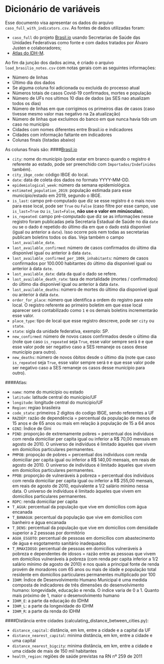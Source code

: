 # Dicionário de variáveis

Esse documento visa apresentar os dados do arquivo `caso_full_with_indicators.csv`. As fontes de dados utilizadas foram:
- `caso_full` do projeto [Brasil.io](https://brasil.io/home/) usando Secretarias de Saúde das Unidades Federativas como fonte e com dados tratados por Álvaro Justen
e colaboradores;
-  [Atlas do IDH-M](http://atlasbrasil.org.br/2013/).

Ao fim da junção dos dados acima, é criado o arquivo `load_brasilio_notes.csv` com notas gerais com as seguintes informações:
- Número de linhas
- Último dia dos dados
- Se alguma coluna foi adicionada ou excluida do processo atual
- Números totais de casos Covid-19 confirmados, mortes e população
- Número de UFs nos ultimos 10 dias de dados (as SES nao atualizam todos os dias)
- Número de linhas em que corrigimos os primeiros dias de casos (caso tivesse mesmo valor mas negativo na 2a atualização)
- Número de linhas que excluímos do banco em que nunca havia tido um caso no município
- Cidades com nomes diferentes entre Brasil.io e indicadores
- Cidades com informação faltante em indicadores
- Colunas finais (listadas abaixo)

As colunas finais são:
####[Brasil.io](https://github.com/turicas/covid19-br/blob/master/api.md#caso_full)
- `city`: nome do município (pode estar em branco quando o registro é
  referente ao estado, pode ser preenchido com `Importados/Indefinidos`
  também).
- `city_ibge_code`: código IBGE do local.
- `date`: data de coleta dos dados no formato YYYY-MM-DD.
- `epidemiological_week`: número da semana epidemiológica.
- `estimated_population_2019`: população estimada para esse município/estado em
  2019, segundo o IBGE.
- `is_last`: campo pré-computado que diz se esse registro é o mais novo para
  esse local, pode ser `True` ou `False` (caso filtre por esse campo, use
  `is_last=True` ou `is_last=False`, **não use o valor em minúsculas**).
- `is_repeated`: campo pré-computado que diz se as informações nesse
  registro foram publicadas pela Secretaria Estadual de Saúde no dia `date` ou
  se o dado é repetido do último dia em que o dado está disponível (igual ou
  anterior a `date`). Isso ocorre pois nem todas as secretarias publicam
  boletins todos os dias. Veja também o campo `last_available_date`.
- `last_available_confirmed`: número de casos confirmados do último dia
  disponível igual ou anterior à data `date`.
- `last_available_confirmed_per_100k_inhabitants`: número de casos confirmados
  por 100.000 habitantes do último dia disponível igual ou anterior à data
  `date`.
- `last_available_date`: data da qual o dado se refere.
- `last_available_death_rate`: taxa de mortalidade (mortes / confirmados) do
  último dia disponível igual ou anterior à data `date`.
- `last_available_deaths`: número de mortes do último dia disponível igual ou
  anterior à data `date`.
- `order_for_place`: número que identifica a ordem do registro para este
  local. O registro referente ao primeiro boletim em que esse local aparecer
  será contabilizado como `1` e os demais boletins incrementarão esse valor.
- `place_type`: tipo de local que esse registro descreve, pode ser `city` ou
  `state`.
- `state`: sigla da unidade federativa, exemplo: SP.
- `new_confirmed`: número de novos casos confirmados desde o último dia (note
  que caso `is_repeated` seja `True`, esse valor sempre será `0` e que esse
  valor pode ser negativo caso a SES remaneje os casos desse município para
  outro).
- `new_deaths`: número de novos óbitos desde o último dia (note que caso
  `is_repeated` seja `True`, esse valor sempre será `0` e que esse valor pode
  ser negativo caso a SES remaneje os casos desse município para outro).
 
 ####Atlas:
- `name`: nome do municipio ou estado
- `latitude`: latitude central do municipio/UF
- `longitude`: longitude central do municipio/UF
- `Region`: regiao brasileira
- `code_state`: primeiros 2 digitos do codigo IBGE, sendo referentes a UF
- `RAZDEP`: razão de dependência = percentual da população de menos de 15 anos e de 65 anos ou mais em relação à população de 15 a 64 anos
- `GINI`: Índice de Gini
- `PIND`: proporção de extremamente pobres = percentual dos indivíduos com renda domiciliar per capita igual ou inferior a R$ 70,00 mensais em agosto de 2010. O universo de indivíduos é limitado àqueles que vivem em domicílios particulares permanentes.
- `PMPOB`: propoção de pobres = percentual dos indivíduos com renda domiciliar per capita igual ou inferior a R$ 140,00 mensais, em reais de agosto de 2010. O universo de indivíduos é limitado àqueles que vivem em domicílios particulares permanentes.
- `PPOB`: proporção de vulneráveis à pobreza = percentual dos indivíduos com renda domiciliar per capita igual ou inferior a R$ 255,00 mensais, em reais de agosto de 2010, equivalente a 1/2 salário mínimo nessa data. O universo de indivíduos é limitado àqueles que vivem em domicílios particulares permanentes.
- `RDPC`: renda domiciliar per capita
- `T_AGUA`: percentual da população que vive em domicílios com água encanada
- `T_BANAGUA`: percentual da população que vive em domicílios com banheiro e água encanada
- `T_DENS`: percentual da população que vive em domicílios com densidade superior a 2 pessoas por dormitório
- `AGUA_ESGOTO`: percentual de pessoas em domicílios com abastecimento de água e esgotamento sanitário inadequados
- `T_RMAXIDOSO`: percentual de pessoas em domicílios vulneráveis à pobreza e dependentes de idosos = razão entre as pessoas que vivem em domicílios vulneráveis à pobreza (com renda per capita inferior a 1/2 salário mínimo de agosto de 2010) e nos quais a principal fonte de renda provém de moradores com 65 anos ou mais de idade e população total residente em domicílios particulares permanentes multiplicado por 100
- `IDHM`: Índice de Desenvolvimento Humano Municipal é uma medida composta de indicadores de três dimensões do desenvolvimento humano: longevidade, educação e renda. O índice varia de 0 a 1. Quanto mais próximo de 1, maior o desenvolvimento humano 
- `IDHM_E`: a parte da educação do IDHM 
- `IDHM_L`: a parte da longevidade do IDHM
- `IDHM_R`: a parte da renda do IDHM

 ####Distância entre cidades (calculating_distance_between_cities.py):
- `distance_capital`: distância, em km, entre a cidade e a capital da UF
- `distance_nearest_capital`: minima distância, em km, entre a cidade e uma capital
- `distance_nearest_bigcity`: minima distância, em km, entre a cidade e uma cidade de mais de 150 mil habitantes
- `health_region`: regiões de saúde previstas na RN nº 259 de 2011